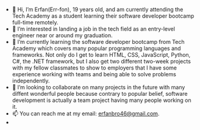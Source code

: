- 👋 Hi, I’m Erfan(Err-fon), 19 years old, and am currently attending the Tech Academy as a student learning their software developer bootcamp full-time remotely.
- 👀 I’m interested in landing a job in the tech field as an entry-level engineer near or around my graduation.
- 🌱 I’m currently learning the software developer bootcamp from Tech Academy which covers many popular programming languages and frameworks. Not only do I get to learn HTML, CSS, JavaScript, Python, C#, the .NET framework, but I also get two different two-week projects with my fellow classmates to show to employers that I have some experience working with teams and being able to solve problems independently.
- 💞️ I’m looking to collaborate on many projects in the future with many diffent wonderful people because contrary to popular belief, software development is actually a team project having many people working on it.
- 📫 You can reach me at my email: erfanbro46@gmail.com.
- 
